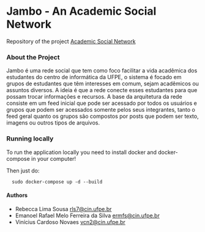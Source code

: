 # Jambo - An Academic Social Network

Repository of the project [Academic Social Network](https://github.com/users/vcnovaes/projects/2)

### About the Project

Jambo é uma rede social que tem como foco facilitar a vida acadêmica dos estudantes do centro de informática da UFPE, o sistema é focado em grupos de estudantes que têm interesses em comum, sejam acadêmicos ou assuntos diversos. A ideia é que a rede conecte esses estudantes para que possam trocar informações e recursos. A base da arquitetura da rede consiste em um feed inicial que pode ser acessado por todos os usuários e grupos que podem ser acessados somente pelos seus integrantes, tanto o feed geral quanto os grupos são compostos por posts que podem ser texto, imagens ou outros tipos de arquivos.

### Running locally

To run the application locally you need to install docker and docker-compose in your computer!

Then just do:

```
  sudo docker-compose up -d --build
```

#### Authors

- Rebecca Lima Sousa <rls7@cin.ufpe.br>
- Emanoel Rafael Melo Ferreira da Silva <ermfs@cin.ufpe.br>
- Vinícius Cardoso Novaes <vcn2@cin.ufpe.br>
